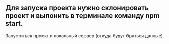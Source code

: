 ## Для запуска проекта нужно склонировать проект и выпонить в терминале команду npm start.
   Запуститься проект и локальный сервер (откуда будут браться данные).
